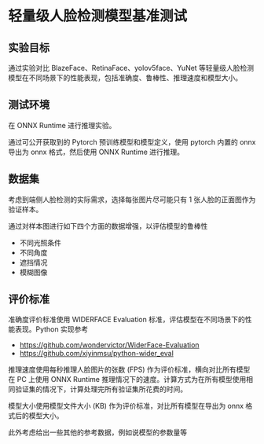 # 轻量级人脸检测模型基准测试

## 实验目标

通过实验对比 BlazeFace、RetinaFace、yolov5face、YuNet 等轻量级人脸检测模型在不同场景下的性能表现，包括准确度、鲁棒性、推理速度和模型大小。

## 测试环境

在 ONNX Runtime 进行推理实验。

通过可公开获取到的 Pytorch 预训练模型和模型定义，使用 pytorch 内置的 onnx 导出为 onnx 格式，然后使用 ONNX Runtime 进行推理。

## 数据集

考虑到端侧人脸检测的实际需求，选择每张图片尽可能只有 1 张人脸的正面图作为验证样本。

通过对样本图进行如下四个方面的数据增强，以评估模型的鲁棒性

- 不同光照条件
- 不同角度
- 遮挡情况
- 模糊图像

## 评价标准

准确度评价标准使用 WIDERFACE Evaluation 标准，评估模型在不同场景下的性能表现。Python 实现参考
- https://github.com/wondervictor/WiderFace-Evaluation
- https://github.com/xiyinmsu/python-wider_eval

推理速度使用每秒推理人脸图片的张数 (FPS) 作为评价标准，横向对比所有模型在 PC 上使用 ONNX Runtime 推理情况下的速度。计算方式为在所有模型使用相同验证集的情况下，计算处理完所有验证集所花费的时间。

模型大小使用模型文件大小 (KB) 作为评价标准，对比所有模型在导出为 onnx 格式后的模型大小。

此外考虑给出一些其他的参考数据，例如说模型的参数量等
